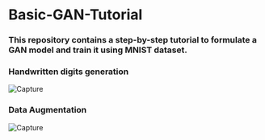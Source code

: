 # Basic-GAN-Tutorial

### This repository contains a step-by-step tutorial to formulate a GAN model and train it using MNIST dataset.

### Handwritten digits generation

![Capture](https://user-images.githubusercontent.com/50166164/208571116-e7cbcb5f-9425-4185-9713-a61a31312e6c.PNG)

### Data Augmentation

![Capture](https://user-images.githubusercontent.com/50166164/208571272-a453c0e0-d851-44e6-a545-5f4ee2d0b3ca.PNG)
